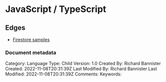 # JavaScript / TypeScript

## Edges
- [Firestore samples](../assets/code_firestore.md)


### Document metadata
Category: Language
Type: Child
Version: 1.0
Created By: Richard Bannister
Created: 2022-11-08T20:31:39Z
Last Modified By: Richard Bannister
Last Modified: 2022-11-08T20:31:39Z
Comments: 
Keywords: 